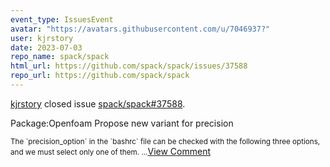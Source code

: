 ```yaml
---
event_type: IssuesEvent
avatar: "https://avatars.githubusercontent.com/u/7046937?"
user: kjrstory
date: 2023-07-03
repo_name: spack/spack
html_url: https://github.com/spack/spack/issues/37588
repo_url: https://github.com/spack/spack
---
```


<a href='https://github.com/kjrstory' target='_blank'>kjrstory</a> closed issue <a href='https://github.com/spack/spack/issues/37588' target='_blank'>spack/spack#37588</a>.

<p>Package:Openfoam Propose new variant for precision</p><small>The `precision_option` in the `bashrc` file can be checked with the following three options, and we must select only one of them....</small><a href='https://github.com/spack/spack/issues/37588' target='_blank'>View Comment</a>